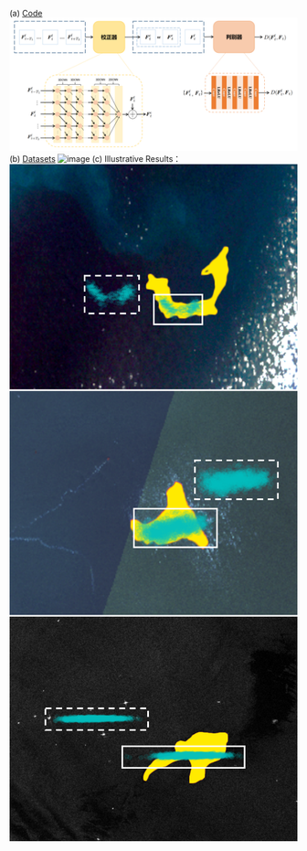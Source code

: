 (a) [Code](https://github.com/jiaqilin114/ATCNs)
![image](https://github.com/jiaqilin114/UPC_OilSpill_Track/blob/jiaqilin114-patch-1/ATCNs.png)
(b) [Datasets](https://www.kaggle.com/datasets/31c997b306c866dca94a07c201d4beab76e2a0170f8c546bb0e7cf3bc9e03b80?select=UPC_OilSpill_Track)
![image](https://github.com/jiaqilin114/UPC_OilSpill_Track/blob/jiaqilin114-patch-1/Seasurfacedynamicfields.png)
(c) Illustrative Results：  
![image](https://github.com/jiaqilin114/UPC_OilSpill_Track/blob/jiaqilin114-patch-1/Sanchi.png)
![image](https://github.com/jiaqilin114/UPC_OilSpill_Track/blob/jiaqilin114-patch-1/Symphony1.png)
![image](https://github.com/jiaqilin114/UPC_OilSpill_Track/blob/jiaqilin114-patch-1/Symphony2.png)
